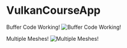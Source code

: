 # VulkanCourseApp

Buffer Code Working!
![Buffer Code Working!](https://github.com/CoolGuyRy/VulkanCourseApp/assets/86322787/30280352-bcf5-4160-89da-7080337a5871)

Multiple Meshes!
![Multiple Meshes!](https://github.com/CoolGuyRy/VulkanCourseApp/assets/86322787/f11ac302-9942-44e3-bc6a-b166bdea9897)
